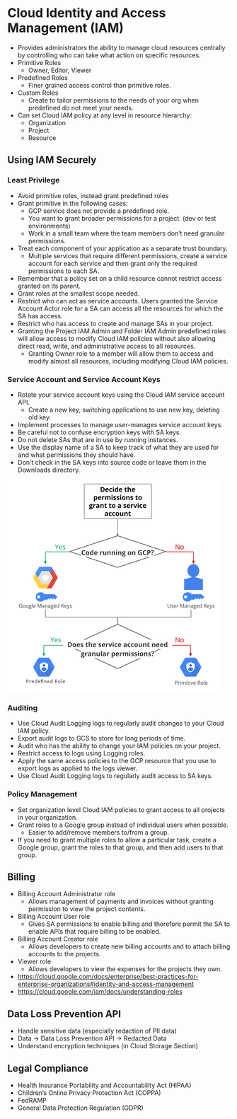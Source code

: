 # Cloud Identity and Access Management (IAM)

- Provides administrators the ability to manage cloud resources centrally by controlling who can take what action on specific resources.
- Primitive Roles
    - Owner, Editor, Viewer
- Predefined Roles
    - Finer grained access control than primitive roles.
- Custom Roles
    - Create to tailor permissions to the needs of your org when predefined do not meet your needs.
- Can set Cloud IAM policy at any level in resource hierarchy:
    - Organization
    - Project
    - Resource

## Using IAM Securely
### Least Privilege
- Avoid primitive roles, instead grant predefined roles
- Grant primitive in the following cases:
    - GCP service does not provide a predefined role.
    - You want to grant broader permissions for a project. (dev or test environments)
    - Work in a small team where the team members don’t need granular permissions.
- Treat each component of your application as a separate trust boundary.
    - Multiple services that require different permissions, create a service account for each service and then grant only the required permissions to each SA.
- Remember that a policy set on a child resource cannot restrict access granted on its parent.
- Grant roles at the smallest scope needed.
- Restrict who can act as service accounts. Users granted the Service Account Actor role for a SA can access all the resources for which the SA has access.
- Restrict who has access to create and manage SAs in your project.
- Granting the Project IAM Admin and Folder IAM Admin predefined roles will allow access to modify Cloud IAM policies without also allowing direct read, write, and administrative access to all resources.
    - Granting Owner role to a member will allow them to access and modify almost all resources, including modifying Cloud IAM policies.
### Service Account and Service Account Keys
- Rotate your service account keys using the Cloud IAM service account API.
    - Create a new key, switching applications to use new key, deleting old key.
- Implement processes to manage user-manages service account keys.
- Be careful not to confuse encryption keys with SA keys.
- Do not delete SAs that are in use by running instances.
- Use the display name of a SA to keep track of what they are used for and what permissions they should have.
- Don’t check in the SA keys into source code or leave them in the Downloads directory.

![alt text](../images/sa-flowchart.png)

### Auditing
- Use Cloud Audit Logging logs to regularly audit changes to your Cloud IAM policy.
- Export audit logs to GCS to store for long periods of time.
- Audit who has the ability to change your IAM policies on your project.
- Restrict access to logs using Logging roles.
- Apply the same access policies to the GCP resource that you use to export logs as applied to the logs viewer.
- Use Cloud Audit Logging logs to regularly audit access to SA keys.
### Policy Management
- Set organization level Cloud IAM policies to grant access to all projects in your organization.
- Grant roles to a Google group instead of individual users when possible.
    - Easier to add/remove members to/from a group.
- If you need to grant multiple roles to allow a particular task, create a Google group, grant the roles to that group, and then add users to that group.

## Billing
- Billing Account Administrator role
    - Allows management of payments and invoices without granting permission to view the project contents.
- Billing Account User role
    - Gives SA permissions to enable billing and therefore permit the SA to enable APIs that require billing to be enabled.
- Billing Account Creator role
    - Allows developers to create new billing accounts and to attach billing accounts to the projects.
- Viewer role
    - Allows developers to view the expenses for the projects they own.
- https://cloud.google.com/docs/enterprise/best-practices-for-enterprise-organizations#identity-and-access-management
- https://cloud.google.com/iam/docs/understanding-roles

## Data Loss Prevention API
- Handle sensitive data (especially redaction of PII data)
- Data -> Data Loss Prevention API -> Redacted Data
- Understand encryption techniques (in Cloud Storage Section)

## Legal Compliance
- Health Insurance Portability and Accountability Act (HIPAA)
- Children’s Online Privacy Protection Act (COPPA)
- FedRAMP
- General Data Protection Regulation (GDPR)

